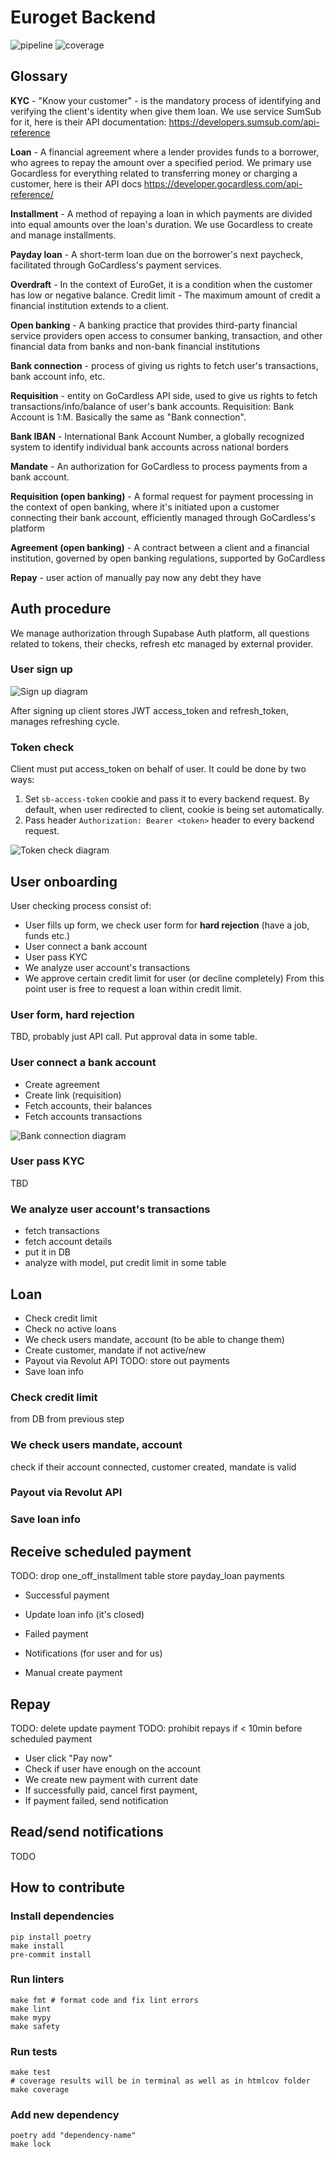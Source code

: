 # Euroget Backend

![pipeline](https://gitlab.com/euroget/backend/euroget_backend/badges/main/pipeline.svg)
![coverage](https://gitlab.com/euroget/backend/euroget_backend/badges/main/coverage.svg)

## Glossary

**KYC** - "Know your customer" - is the mandatory process of identifying and verifying the client's identity  when give them loan.
We use service SumSub for it, here is their API documentation:
https://developers.sumsub.com/api-reference

**Loan** - A financial agreement where a lender provides funds to a borrower,
who agrees to repay the amount over a specified period.
We primary use Gocardless for everything related to transferring money or charging a customer,
here is their API docs https://developer.gocardless.com/api-reference/

**Installment** - A method of repaying a loan in which payments are divided into equal amounts over the loan's duration.
We use Gocardless to create and manage installments.

**Payday loan** - A short-term loan due on the borrower's next paycheck,
facilitated through GoCardless's payment services.

**Overdraft** - In the context of EuroGet, it is a condition when the customer has low or negative balance.
Credit limit - The maximum amount of credit a financial institution extends to a client.

**Open banking** - A banking practice that provides third-party financial service providers
open access to consumer banking, transaction, and other financial data from banks
and non-bank financial institutions

**Bank connection** - process of giving us rights to fetch user's transactions, 
bank account info, etc.

**Requisition** - entity on GoCardless API side, used to give us rights 
to fetch transactions/info/balance of user's bank accounts. Requisition: Bank Account is 1:M.
Basically the same as "Bank connection".

**Bank IBAN** - International Bank Account Number, a globally recognized system
to identify individual bank accounts across national borders

**Mandate** - An authorization for GoCardless to process payments from a bank account.

**Requisition (open banking)** - A formal request for payment processing
in the context of open banking, where it's initiated upon a customer connecting their bank account,
efficiently managed through GoCardless's platform

**Agreement  (open banking)** - A contract between a client and a financial institution,
governed by open banking regulations, supported by GoCardless

**Repay** - user action of manually pay now any debt they have

## Auth procedure

We manage authorization through Supabase Auth platform,
all questions related to tokens, their checks, refresh etc managed by external provider.

### User sign up

![Sign up diagram](https://www.plantuml.com/plantuml/png/jP5FQyCm3CNl_XGYzz9x8QFxqyCEOuLkjqAH7RKnIvnWAHtzzhCICpgwmZROfHLwF-czo4iMZ3AqZK4dNOHNfWZ8CAH_qoV9EzzZ42XMG-mE973VU0fIAEJ6ydli3jqRXMhax5H_1JT3ZnQPu7RzE59iJOKozHvoeVtA6bEMi6hHDy3-46P33sLfD2BCRdAA1Hmwa6u4aiuk4WKpQKhb30kOuo3rVCAsuTrB3QIhJIOKPfiuHNO-x1JPTT8RjggfxG9OoUUNzJIRfIgD9LyK6Ydm0Gejk011sz15v4YLZ-I4DVdKp97FASOZ0Jf7p839Dj8-4jTf9kNT1jZ7hlrSDTvgNNU1_kTMlQx-uwqsJvkB9Ec7ugZgPoXoFSYHej-VPcd_HG2LvAJMFtqBjkSEL-_BvrOvz7Nujwzdbcdpq3OV)

After signing up client stores JWT access_token and refresh_token, manages refreshing cycle.

### Token check

Client must put access_token on behalf of user. It could be done by two ways:

1. Set `sb-access-token` cookie and pass it to every backend request.
   By default, when user redirected to client, cookie is being set automatically.
2. Pass header `Authorization: Bearer <token>` header to every backend request.

![Token check diagram](https://www.plantuml.com/plantuml/png/RT2zJWCn30VmtK_nLtVK_GPKG0niI8WD2JavYmijIOWTzVL9qWm5CSMIV_vm3cfSh7wTYBsbWbUL0bRKzb9kgU13vcZOFTQIFiJmS0eIRTUH7-7_x9xzKU8wdBl4l-5BpUnO1NVFJqEf8w8-5pUti_M2DO6zXHJn5crZGv7l6eeekDf65zOBvenb055h_Xni6moRy2fbxrCw1g59UvMw1PbLyNasMCA-hVu-RbVtfwlL4Z5IL_Kp77lEmRBEZQ_TFASPpIcg41rQfdtx3m00)


## User onboarding

User checking process consist of:
- User fills up form, we check user form for **hard rejection** (have a job, funds etc.)
- User connect a bank account
- User pass KYC
- We analyze user account's transactions
- We approve certain credit limit for user (or decline completely)
From this point user is free to request a loan within credit limit.
  
### User form, hard rejection 

TBD, probably just API call.
Put approval data in some table.

### User connect a bank account

- Create agreement
- Create link (requisition)
- Fetch accounts, their balances
- Fetch accounts transactions

![Bank connection diagram](https://www.plantuml.com/plantuml/png/hPDFRzim3CNl_XH43yDs28BzsGu1ChHBiw7OC0pxWrrseILM5M9BcKYbNt-WOyEgOpI7zMG1_8bFZto-PC4akMqgD18J_69AW0oPALLxJEADtsCGkDZc51q9R1fFGIuKCjrn7lk0PaV1TbnzF3y45N0fvc3XTqmxIXrwhyU9yZKAriZK0RP-MFmKDvXiGynmzUscGvofglKQVWWwWfShC8bG2D0befQ2m7fTgJzOlEyjh23HtqmiWCR470HC386C-1Yg8w9mxsC5IsUMiLvsiriKQ0yeQ-iLC1wexAGpzWSK6cmUFmFkgDJbekhCgOknF6gDnN40huQhqFYmW-VgrBDNYHSwYLcL0fhHASk0mNQTAqjJUyKhNg_W8ucvww_gnMTTsDJnhKyjQZDzJnFZ7d8Gtm0BIcRm39llswkVs-j7Tk585aT-kWL7KgWUcV7L8rnaGN8w9JN1nGCqGSfQdyW8I8GnYYEcGnsM2ZM6tP2mofbHS-pJ-T9ccHyncsYVeY4-yTfYsXKP0kG_8H1Pijgp9kZlaVsFB0uZRUY0GVevpSPaWbJpo_roy_Np4-xsx4hdDybtyHuu6nqFjCICZie4lnaIt2yGB0dwXa__eTiIuu6R6z2KAUJUJkLgR30OEgytWFE2KsXKV3TLb8I1iGl0UTKIdbUU0oyfsDms_m00)


### User pass KYC

TBD

### We analyze user account's transactions

- fetch transactions
- fetch account details
- put it in DB
- analyze with model, put credit limit in some table


## Loan

- Check credit limit 
- Check no active loans
- We check users mandate, account (to be able to change them)
- Create customer, mandate if not active/new
- Payout via Revolut API
  TODO: store out payments
- Save loan info


### Check credit limit

from DB from previous step

### We check users mandate, account

check if their account connected, customer created, mandate is valid

### Payout via Revolut API

### Save loan info


## Receive scheduled payment

TODO: drop one_off_installment table
store payday_loan payments

- Successful payment
- Update loan info (it's closed)


- Failed payment
- Notifications (for user and for us)
- Manual create payment

## Repay

TODO: delete update payment
TODO: prohibit repays if < 10min before scheduled payment

- User click "Pay now" 
- Check if user have enough on the account
- We create new payment with current date
- If successfully paid, cancel first payment, 
- If payment failed, send notification

## Read/send notifications

TODO


## How to contribute

### Install dependencies

```shell
pip install poetry
make install
pre-commit install
```

### Run linters

```shell
make fmt # format code and fix lint errors
make lint
make mypy
make safety
```

### Run tests

```shell
make test
# coverage results will be in terminal as well as in htmlcov folder
make coverage 
```

### Add new dependency

```shell
poetry add "dependency-name"
make lock 
```
